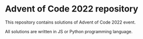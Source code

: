 # Advent of Code 2022 repository

This repository contains solutions of Advent of Code 2022 event.

All solutions are written in JS or Python programming language.
